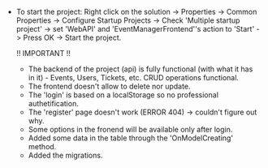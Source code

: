 - To start the project: Right click on the solution -> Properties -> Common Properties -> Configure Startup Projects -> Check 'Multiple startup project' -> set 'WebAPI' and 'EventManagerFrontend''s action to 'Start' -> Press OK -> Start the project.

  !! IMPORTANT !!
  - The backend of the project (api) is fully functional (with what it has in it) - Events, Users, Tickets, etc. CRUD operations functional.
  - The frontend doesn't allow to delete nor update.
  - The 'login' is based on a localStorage so no professional authetification.
  - The 'register' page doesn't work (ERROR 404) -> couldn't figure out why.
  - Some options in the fronend will be available only after login.
  - Added some data in the table through the 'OnModelCreating' method.
  - Added the migrations.
